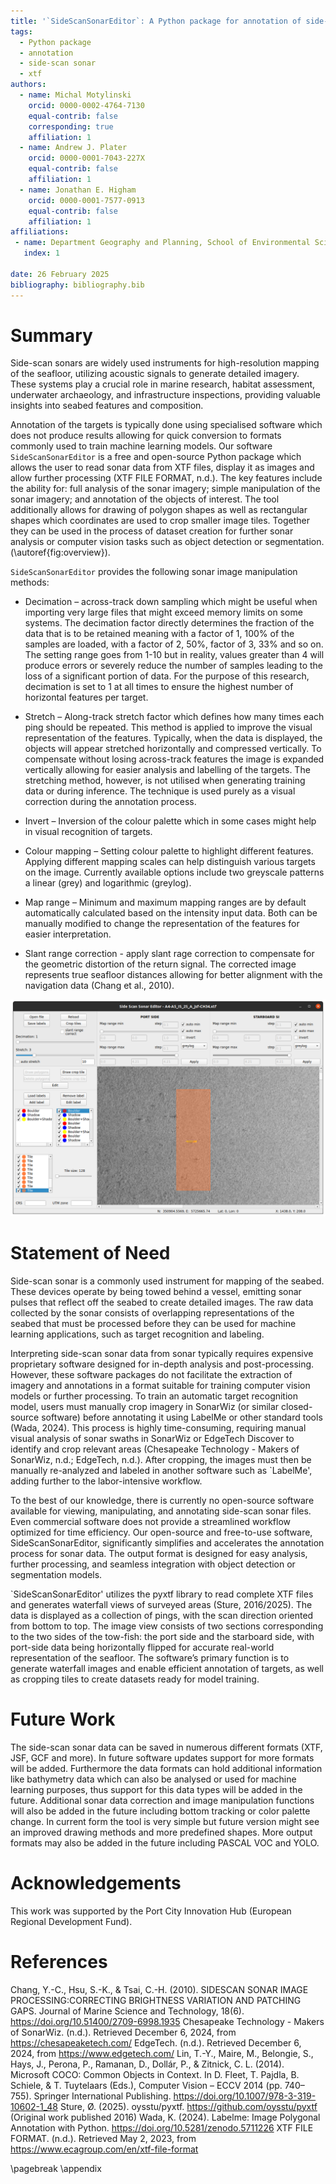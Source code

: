```yaml
---
title: '`SideScanSonarEditor`: A Python package for annotation of side-scan sonar data'
tags:
  - Python package
  - annotation
  - side-scan sonar
  - xtf
authors:
  - name: Michal Motylinski
    orcid: 0000-0002-4764-7130
    equal-contrib: false
    corresponding: true
    affiliation: 1
  - name: Andrew J. Plater
    orcid: 0000-0001-7043-227X
    equal-contrib: false
    affiliation: 1
  - name: Jonathan E. Higham
    orcid: 0000-0001-7577-0913
    equal-contrib: false
    affiliation: 1
affiliations:
 - name: Department Geography and Planning, School of Environmental Sciences, University of Liverpool, Liverpool, UK
   index: 1

date: 26 February 2025
bibliography: bibliography.bib
---
```


# Summary

Side-scan sonars are widely used instruments for high-resolution mapping of the seafloor, utilizing acoustic signals to generate detailed imagery. These systems play a crucial role in marine research, habitat assessment, underwater archaeology, and infrastructure inspections, providing valuable insights into seabed features and composition.

Annotation of the targets is typically done using specialised software which does not produce results allowing for quick conversion to formats commonly used to train machine learning models.
Our software `SideScanSonarEditor` is a free and open-source Python package which allows the user to read sonar data from XTF files, display it as images and allow further processing (XTF FILE FORMAT, n.d.).
The key features include the ability for: full analysis of the sonar imagery; simple manipulation of the sonar imagery; and annotation of the objects of interest.
The tool additionally allows for drawing of polygon shapes as well as rectangular shapes which coordinates are used to crop smaller image tiles. Together they can be used in the process of dataset creation for further sonar analysis or computer vision tasks such as object detection or segmentation.
(\autoref{fig:overview}).

`SideScanSonarEditor` provides the following sonar image manipulation methods:

 - Decimation – across-track down sampling which might be useful when importing very large files that might exceed memory limits on some systems. The decimation factor directly determines the fraction of the data that is to be retained meaning with a factor of 1, 100% of the samples are loaded, with a factor of 2, 50%, factor of 3, 33% and so on. The setting range goes from 1-10 but in reality, values greater than 4 will produce errors or severely reduce the number of samples leading to the loss of a significant portion of data. For the purpose of this research, decimation is set to 1 at all times to ensure the highest number of horizontal features per target.

 - Stretch – Along-track stretch factor which defines how many times each ping should be repeated. This method is applied to improve the visual representation of the features. Typically, when the data is displayed, the objects will appear stretched horizontally and compressed vertically. To compensate without losing across-track features the image is expanded vertically allowing for easier analysis and labelling of the targets. The stretching method, however, is not utilised when generating training data or during inference. The technique is used purely as a visual correction during the annotation process.

 - Invert – Inversion of the colour palette which in some cases might help in visual recognition of targets.

 - Colour mapping – Setting colour palette to highlight different features. Applying different mapping scales can help distinguish various targets on the image. Currently available options include two greyscale patterns a linear (grey) and logarithmic (greylog).

 - Map range – Minimum and maximum mapping ranges are by default automatically calculated based on the intensity input data. Both can be manually modified to change the representation of the features for easier interpretation.

 - Slant range correction - apply slant rage correction to compensate for the geometric distortion of the return signal. The corrected image represents true seafloor distances allowing for better alignment with the navigation data (Chang et al., 2010).

![SideScanSonarEditor app \label{fig:overview}](overview.png)

# Statement of Need

Side-scan sonar is a commonly used instrument for mapping of the seabed. These devices operate by being towed behind a vessel, emitting sonar pulses that reflect off the seabed to create detailed images. The raw data collected by the sonar consists of overlapping representations of the seabed that must be processed before they can be used for machine learning applications, such as target recognition and labeling.

Interpreting side-scan sonar data from sonar typically requires expensive proprietary software designed for in-depth analysis and post-processing. However, these software packages do not facilitate the extraction of imagery and annotations in a format suitable for training computer vision models or further processing. To train an automatic target recognition model, users must manually crop imagery in SonarWiz (or similar closed-source software) before annotating it using LabelMe or other standard tools (Wada, 2024). This process is highly time-consuming, requiring manual visual analysis of sonar swaths in SonarWiz or EdgeTech Discover to identify and crop relevant areas (Chesapeake Technology - Makers of SonarWiz, n.d.; EdgeTech, n.d.). After cropping, the images must then be manually re-analyzed and labeled in another software such as `LabelMe', adding further to the labor-intensive workflow.

To the best of our knowledge, there is currently no open-source software available for viewing, manipulating, and annotating side-scan sonar files. Even commercial software does not provide a streamlined workflow optimized for time efficiency. Our open-source and free-to-use software, SideScanSonarEditor, significantly simplifies and accelerates the annotation process for sonar data. The output format is designed for easy analysis, further processing, and seamless integration with object detection or segmentation models.

`SideScanSonarEditor' utilizes the pyxtf library to read complete XTF files and generates waterfall views of surveyed areas (Sture, 2016/2025). The data is displayed as a collection of pings, with the scan direction oriented from bottom to top. The image view consists of two sections corresponding to the two sides of the tow-fish: the port side and the starboard side, with port-side data being horizontally flipped for accurate real-world representation of the seafloor. The software’s primary function is to generate waterfall images and enable efficient annotation of targets, as well as cropping tiles to create datasets ready for model training.

# Future Work

The side-scan sonar data can be saved in numerous different formats (XTF, JSF, GCF and more). In future software updates support for more formats will be added. Furthermore the data formats can hold additional information like bathymetry data which can also be analysed or used for machine learning purposes, thus support for this data types will be added in the future.
Additional sonar data correction and image manipulation functions will also be added in the future including bottom tracking or color palette change.
In current form the tool is very simple but future version might see an improved drawing methods and more predefined shapes. More output formats may also be added in the future including PASCAL VOC and YOLO.

# Acknowledgements

This work was supported by the Port City Innovation Hub (European Regional Development Fund).

# References
Chang, Y.-C., Hsu, S.-K., & Tsai, C.-H. (2010). SIDESCAN SONAR IMAGE PROCESSING:CORRECTING BRIGHTNESS VARIATION AND PATCHING GAPS. Journal of Marine Science and Technology, 18(6). https://doi.org/10.51400/2709-6998.1935
Chesapeake Technology - Makers of SonarWiz. (n.d.). Retrieved December 6, 2024, from https://chesapeaketech.com/
EdgeTech. (n.d.). Retrieved December 6, 2024, from https://www.edgetech.com/
Lin, T.-Y., Maire, M., Belongie, S., Hays, J., Perona, P., Ramanan, D., Dollár, P., & Zitnick, C. L. (2014). Microsoft COCO: Common Objects in Context. In D. Fleet, T. Pajdla, B. Schiele, & T. Tuytelaars (Eds.), Computer Vision – ECCV 2014 (pp. 740–755). Springer International Publishing. https://doi.org/10.1007/978-3-319-10602-1_48
Sture, Ø. (2025). oysstu/pyxtf. https://github.com/oysstu/pyxtf (Original work published 2016)
Wada, K. (2024). Labelme: Image Polygonal Annotation with Python. https://doi.org/10.5281/zenodo.5711226
XTF FILE FORMAT. (n.d.). Retrieved May 2, 2023, from https://www.ecagroup.com/en/xtf-file-format

\pagebreak
\appendix
